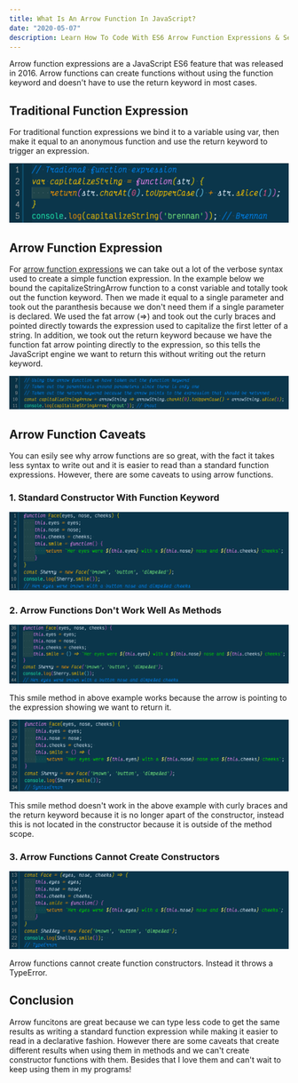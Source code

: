 ```yaml
---
title: What Is An Arrow Function In JavaScript?
date: "2020-05-07"
description: Learn How To Code With ES6 Arrow Function Expressions & See Some Of It's Caveats. Learn Now!
---
```

Arrow function expressions are a JavaScript ES6 feature that was released in 2016. Arrow functions can create functions without using the function keyword and doesn't have to use the return keyword in most cases.

## Traditional Function Expression
For traditional function expressions we bind it to a variable using var, then make it equal to an anonymous function and use the return keyword to trigger an expression.

![Traditional Function Expression Using A CapitalizeString To Capitalize A String](./function-expression.png)

## Arrow Function Expression
For [arrow function expressions](https://developer.mozilla.org/en-US/docs/Web/JavaScript/Reference/Functions/Arrow_functions) we can take out a lot of the verbose syntax used to create a simple function expression. In the example below we bound the capitalizeStringArrow function to a const variable and totally took out the function keyword. Then we made it equal to a single parameter and took out the paranthesis because we don't need them if a single parameter is declared. We used the fat arrow (=>) and took out the curly braces and pointed directly towards the expression used to capitalize the first letter of a string. In addition, we took out the return keyword because we have the function fat arrow pointing directly to the expression, so this tells the JavaScript engine we want to return this without writing out the return keyword.

![Arrow Function Expression Using A CapitalizeStringArrow To Capitalize A String With A Fat Arrow](./arrow-function-expression.png)

## Arrow Function Caveats
You can esily see why arrow functions are so great, with the fact it takes less syntax to write out and it is easier to read than a standard function expressions. However, there are some caveats to using arrow functions.

### 1. Standard Constructor With Function Keyword

![Standard Constructor Example](./standard-constructor.png)

### 2. Arrow Functions Don't Work Well As Methods

![Method Works With Arrow Function With No Curly Brackets](./arrow-method-no-curly-braces.png)

This smile method in above example works because the arrow is pointing to the expression showing we want to return it.

![Method Doesn't Work Well With Arrow Function With Curly Braces And Return Keyword](./arrow-method-with-return-keyword.png)

This smile method doesn't work in the above example with curly braces and the return keyword because it is no longer apart of the constructor, instead this is not located in the constructor because it is outside of the method scope.

### 3. Arrow Functions Cannot Create Constructors

![Arrow Functions Can't Create Function Constructors](./arrow-constructor.png)

Arrow functions cannot create function constructors. Instead it throws a TypeError.

## Conclusion
Arrow funcitons are great because we can type less code to get the same results as writing a standard function expression while making it easier to read in a declarative fashion. However there are some caveats that create different results when using them in methods and we can't create constructor functions with them. Besides that I love them and can't wait to keep using them in my programs!